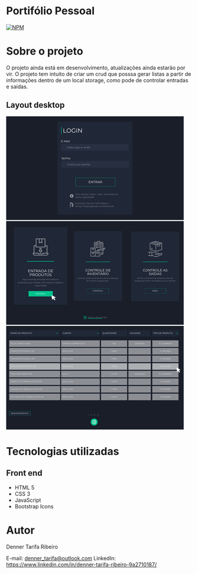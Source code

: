 # Portifólio Pessoal 

[![NPM](https://img.shields.io/npm/l/react)](https://github.com/DehTarifa/Portiflio-Pessoal/blob/main/LICENCE) 

# Sobre o projeto

O projeto ainda está em desenvolvimento, atualizações ainda estarão por vir.
O projeto tem intuito de criar um crud que posssa gerar listas a partir de informações dentro de um local storage, como pode de controlar entradas e saídas.

## Layout desktop
![Mobile 1](https://github.com/DehTarifa/Software-Gerenciamento/blob/main/assets/img/6.png)
![Mobile 1](https://github.com/DehTarifa/Software-Gerenciamento/blob/main/assets/img/7.png) 
![Mobile 1](https://github.com/DehTarifa/Software-Gerenciamento/blob/main/assets/img/8.png) 

# Tecnologias utilizadas

## Front end
- HTML 5
- CSS 3
- JavaScript
- Bootstrap Icons

# Autor

Denner Tarifa Ribeiro 

E-mail: denner_tarifa@outlook.com
LinkedIn: https://www.linkedin.com/in/denner-tarifa-ribeiro-9a2710187/
